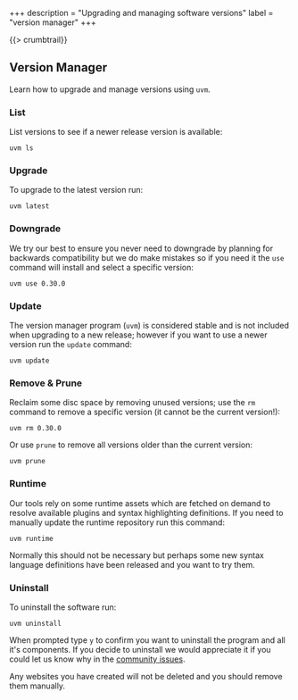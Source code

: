 +++
description = "Upgrading and managing software versions"
label = "version manager"
+++

{{> crumbtrail}}

## Version Manager

Learn how to upgrade and manage versions using `uvm`.

### List

List versions to see if a newer release version is available:

```text
uvm ls
```

### Upgrade

To upgrade to the latest version run:

```text
uvm latest
```

### Downgrade

We try our best to ensure you never need to downgrade by planning for backwards compatibility but we do make mistakes so if you need it the `use` command will install and select a specific version:

```text
uvm use 0.30.0
```

### Update

The version manager program (`uvm`) is considered stable and is not included when upgrading to a new release; however if you want to use a newer version run the `update` command:

```text
uvm update
```

### Remove & Prune

Reclaim some disc space by removing unused versions; use the `rm` command to remove a specific version (it cannot be the current version!):

```text
uvm rm 0.30.0
```

Or use `prune` to remove all versions older than the current version:

```text
uvm prune
```

### Runtime

Our tools rely on some runtime assets which are fetched on demand to resolve available plugins and syntax highlighting definitions. If you need to manually update the runtime repository run this command:

```text
uvm runtime
```

Normally this should not be necessary but perhaps some new syntax language definitions have been released and you want to try them.

### Uninstall

To uninstall the software run:

```text
uvm uninstall
```

When prompted type `y` to confirm you want to uninstall the program and all it's components. If you decide to uninstall we would appreciate it if you could let us know why in the [community issues](https://github.com/uwe-app/community/issues).

Any websites you have created will not be deleted and you should remove them manually.
